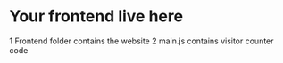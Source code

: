 # Your frontend live here

1 Frontend folder contains the website
2 main.js contains visitor counter code
